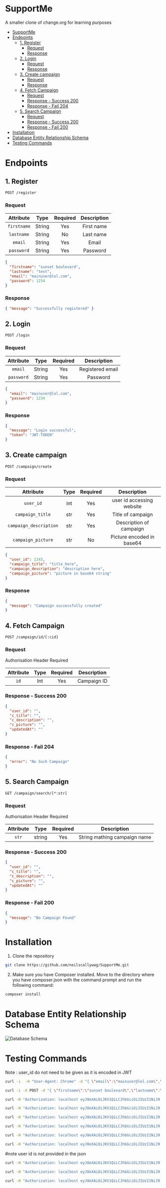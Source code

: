 # SupportMe

A smaller clone of change.org for learning purposes

- [SupportMe](#supportme)
- [Endpoints](#endpoints)
  - [1. Register](#1-register)
    - [Request](#request)
    - [Response](#response)
  - [2. Login](#2-login)
    - [Request](#request-1)
    - [Response](#response-1)
  - [3. Create campaign](#3-create-campaign)
    - [Request](#request-2)
    - [Response](#response-2)
  - [4. Fetch Campaign](#4-fetch-campaign)
    - [Request](#request-3)
    - [Response - Success 200](#response---success-200)
    - [Response - Fail 204](#response---fail-204)
  - [5. Search Campaign](#5-search-campaign)
    - [Request](#request-4)
    - [Response - Success 200](#response---success-200-1)
    - [Response - Fail 200](#response---fail-200)
- [Installation](#installation)
- [Database Entity Relationship Schema](#database-entity-relationship-schema)
- [Testing Commands](#testing-commands)

# Endpoints

## 1. Register

```API
POST /register
```

### Request

|  Attribute  |  Type  | Required | Description |
| :---------: | :----: | :------: | :---------: |
| `firstname` | String |   Yes    | First name  |
| `lastname`  | String |    No    |  Last name  |
|   `email`   | String |   Yes    |    Email    |
| `password`  | String |   Yes    |  Password   |

```json
{
  "firstname": "sunset boulevard",
  "lastname": "test",
  "email": "mainuser@lol.com",
  "password": 1234
}
```

### Response

```json
{ "message": "Successfully registered" }
```

## 2. Login

```API
POST /login
```

### Request

| Attribute  |  Type  | Required |   Description    |
| :--------: | :----: | :------: | :--------------: |
|  `email`   | String |   Yes    | Registered email |
| `password` | String |   Yes    |     Password     |

```json
{
  "email": "mainuser@lol.com",
  "password": 1234
}
```

### Response

```json
{
  "message": "Login successful",
  "token": "JWT-TOKEN"
}
```

## 3. Create campaign

```API
POST /campaign/create
```

### Request

|       Attribute        | Type | Required |        Description        |
| :--------------------: | :--: | :------: | :-----------------------: |
|       `user_id`        | int  |   Yes    | user id accessing website |
|    `campaign_title`    | str  |   Yes    |     Title of campaign     |
| `campaign_description` | str  |   Yes    |  Description of campaign  |
|   `campaign_picture`   | str  |    No    | Picture encoded in base64 |

```json
{
  "user_id": 1243,
  "campaign_title": "title_here",
  "campaign_description": "description here",
  "campaign_picture": "picture in base64 string"
}
```

### Response

```json
{
  "message": "Campaign successfully created"
}
```

## 4. Fetch Campaign

```API
POST /campaign/id/[:cid]
```

### Request

Authorisation Header Required

| Attribute | Type | Required | Description |
| :-------: | :--: | :------: | :---------: |
|   `id`    | Int  |   Yes    | Campaign ID |

### Response - Success 200

```json
{
  "user_id": "",
  "c_title": "",
  "c_description": "",
  "c_picture": "",
  "updatedAt": ""
}
```

### Response - Fail 204

```json
{
  "error": "No Such Campaign"
}
```

## 5. Search Campaign

```API
GET /campaign/search/[*:str]
```

### Request

Authorisation Header Required

| Attribute |  Type  | Required |         Description          |
| :-------: | :----: | :------: | :--------------------------: |
|   `str`   | string |   Yes    | String mathing campaign name |

### Response - Success 200

```json
{
  "user_id": "",
  "c_title": "",
  "c_description": "",
  "c_picture": "",
  "updatedAt": ""
}
```

### Response - Fail 200

```json
{
  "message": "No Campaign Found"
}
```

# Installation

1. Clone the repository

```bash
git clone https://github.com/neilscallywag/SupportMe.git
```

2. Make sure you have Composer installed. Move to the directory where you have composer.json with the command prompt and run the following command:

```bash
composer install
```

# Database Entity Relationship Schema

![Database Schema](images/schema.jpg)

# Testing Commands

Note : user_id do not need to be given as it is encoded in JWT

```bash
curl -i  -H "User-Agent: Chrome" -d "{ \"email\":\"mainuser@lol.com\",\"password\":1234 }" -X POST localhost/login
```

```bash
curl -i -X POST -d "{ \"firstname\":\"sunset boulevard\",\"lastname\":\"test\",\"email\":\"mainuser@lol.com\",\"password\":1234 }" localhost/register
```

```bash
curl -H "Authorization: localhost eyJ0eXAiOiJKV1QiLCJhbGciOiJIUzI1NiJ9.eyJpYXQiOjE2NzIwMjEzNzMsImV4cCI6MTY3MjAyNDk3MywiaXNzIjoibG9jYWxob3N0IiwiZGF0YSI6eyJlbWFpbCI6Im1haW51c2VyQGxvbC5jb20iLCJ1c2VyX2lkIjo4fX0.ZFpeiR0bDMpzhNkxmfPl142I2vSxG_Yp5XX7baoN130" -H "User-Agent: Chrome" -d "{\"user_id\":6}" -i -X POST  localhost/campaign/id/1
```

```bash
curl -H "Authorization: localhost eyJ0eXAiOiJKV1QiLCJhbGciOiJIUzI1NiJ9.eyJpYXQiOjE2NzIwMzYzNjQsImV4cCI6MTY3MjAzOTk2NCwiaXNzIjoibG9jYWxob3N0IiwiZGF0YSI6eyJlbWFpbCI6Im1haW51c2VyQGxvbC5jb20iLCJ1c2VyX2lkIjo4fX0.edExBRiqjH5rj_x04YKtON6qeZeVdCzWLaCo5Zxc75s" -H "User-Agent: Chrome" -d "{\"user_id\":6}" -i -X POST  localhost/campaign/search/save%20my
```

```bash
curl -H "Authorization: localhost eyJ0eXAiOiJKV1QiLCJhbGciOiJIUzI1NiJ9.eyJpYXQiOjE2NzIwMzI2OTcsImV4cCI6MTY3MjAzNjI5NywiaXNzIjoibG9jYWxob3N0IiwiZGF0YSI6eyJlbWFpbCI6Im1haW51c2VyQGxvbC5jb20iLCJ1c2VyX2lkIjo4fX0.l2nISmDZ5vFFKe_9ztMjZormpRuoDV6uYrstdnNstkA" -H "User-Agent: Chrome" -d "{\"user_id\":8, \"campaign_title\":\"Let us eat cake\",\"campaign_description\":\"shit have flight eh\",\"campaign_picture\":\"base 64 string here\"}" -i -X POST  localhost/campaign/create
```

```bash
curl -H "Authorization: localhost eyJ0eXAiOiJKV1QiLCJhbGciOiJIUzI1NiJ9.eyJpYXQiOjE2NzIwMzYzNjQsImV4cCI6MTY3MjAzOTk2NCwiaXNzIjoibG9jYWxob3N0IiwiZGF0YSI6eyJlbWFpbCI6Im1haW51c2VyQGxvbC5jb20iLCJ1c2VyX2lkIjo4fX0.edExBRiqjH5rj_x04YKtON6qeZeVdCzWLaCo5Zxc75s" -H "User-Agent: Chrome" -d "{\"user_id\":8 }" -i -X POST  localhost/user/campaigns
```

```bash
curl -H "Authorization: localhost eyJ0eXAiOiJKV1QiLCJhbGciOiJIUzI1NiJ9.eyJpYXQiOjE2NzIwNDc0MzUsImV4cCI6MTY3MjA1MTAzNSwiaXNzIjoibG9jYWxob3N0IiwiZGF0YSI6eyJlbWFpbCI6Im1haW51c2VyQGxvbC5jb20iLCJ1c2VyX2lkIjo4fX0.172ZA0DP3Tw9lJ1CGCWce64n9WHqABoePMLOr1BQTc8" -H "User-Agent: Chrome" -d "{\"user_id\":8 }" -i -X POST  localhost/campaign/comments/1
```

```bash
curl -H "Authorization: localhost eyJ0eXAiOiJKV1QiLCJhbGciOiJIUzI1NiJ9.eyJpYXQiOjE2NzIwNDc0MzUsImV4cCI6MTY3MjA1MTAzNSwiaXNzIjoibG9jYWxob3N0IiwiZGF0YSI6eyJlbWFpbCI6Im1haW51c2VyQGxvbC5jb20iLCJ1c2VyX2lkIjo4fX0.172ZA0DP3Tw9lJ1CGCWce64n9WHqABoePMLOr1BQTc8" -H "User-Agent: Chrome" -d "{\"user_id\":8 }" -i -X POST  localhost/campaign/pledge_count/1
```

#note user id is not provided in the json

```bash
curl -H "Authorization: localhost eyJ0eXAiOiJKV1QiLCJhbGciOiJIUzI1NiJ9.eyJpYXQiOjE2NzIwNDc0MzUsImV4cCI6MTY3MjA1MTAzNSwiaXNzIjoibG9jYWxob3N0IiwiZGF0YSI6eyJlbWFpbCI6Im1haW51c2VyQGxvbC5jb20iLCJ1c2VyX2lkIjo4fX0.172ZA0DP3Tw9lJ1CGCWce64n9WHqABoePMLOr1BQTc8" -H "User-Agent: Chrome" -d "{\"user_id\":8, \"pledge_reason\": \"i love you\" }" -i -X POST  localhost/campaign/pledge/1
```

```bash
curl -H "Authorization: localhost eyJ0eXAiOiJKV1QiLCJhbGciOiJIUzI1NiJ9.eyJpYXQiOjE2NzIxNTIxMjcsImV4cCI6MTY3MjE1NTcyNywiaXNzIjoibG9jYWxob3N0IiwiZGF0YSI6eyJlbWFpbCI6Im1haW51c2VyQGxvbC5jb20iLCJ1c2VyX2lkIjo4fX0.iwHTEDubSWB9EjCMDfsHfQwfuaOtk9AzZVIf8_XRWW8" -H "User-Agent: Chrome" -d "{ \"comment_text\": \"i love you\" }" -i -X POST  localhost/campaign/edit_comment/1
```

```bash
curl -H "Authorization: localhost eyJ0eXAiOiJKV1QiLCJhbGciOiJIUzI1NiJ9.eyJpYXQiOjE2NzIxNTIxMjcsImV4cCI6MTY3MjE1NTcyNywiaXNzIjoibG9jYWxob3N0IiwiZGF0YSI6eyJlbWFpbCI6Im1haW51c2VyQGxvbC5jb20iLCJ1c2VyX2lkIjo4fX0.iwHTEDubSWB9EjCMDfsHfQwfuaOtk9AzZVIf8_XRWW8" -H "User-Agent: Chrome" -d "{\"user_id\":8, \"campaign_title\":\"Let us eat cake\",\"campaign_description\":\"shit have flight eh\",\"campaign_picture\":\"base 64 string here\"}" -i -X POST  localhost/campaign/edit/1
```
